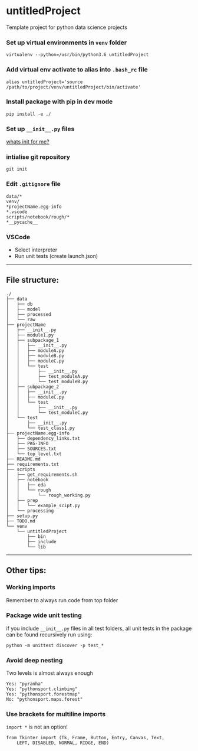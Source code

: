 # untitledProject
Template project for python data science projects

### Set up virtual environments in `venv` folder
```
virtualenv --python=/usr/bin/python3.6 untitledProject
```

### Add virtual env activate to alias into `.bash_rc` file
```
alias untitledProject='source /path/to/project/venv/untitledProject/bin/activate'
```

### Install package with pip in dev mode
```
pip install -e ./
```

### Set up `__init__.py` files
[whats init for me?](https://towardsdatascience.com/whats-init-for-me-d70a312da583)


### intialise git repository
```
git init
```

### Edit `.gitignore` file
```
data/*
venv/
*projectName.egg-info
*.vscode
scripts/notebook/rough/*
*__pycache__
```

### VSCode
- Select interpreter
- Run unit tests (create launch.json)

---
## File structure:
```
./
├── data
│   ├── db
│   ├── model
│   ├── processed
│   └── raw
├── projectName
│   ├── __init__.py
│   ├── module1.py
│   ├── subpackage_1
│   │   ├── __init__.py
│   │   ├── moduleA.py
│   │   ├── moduleB.py
│   │   ├── moduleC.py
│   │   └── test
│   │       ├── __init__.py
│   │       ├── test_moduleA.py
│   │       └── test_moduleB.py
│   ├── subpackage_2
│   │   ├── __init__.py
│   │   ├── moduleC.py
│   │   └── test
│   │       ├── __init__.py
│   │       └── test_moduleC.py
│   └── test
│       ├── __init__.py
│       └── test_class1.py
├── projectName.egg-info
│   ├── dependency_links.txt
│   ├── PKG-INFO
│   ├── SOURCES.txt
│   └── top_level.txt
├── README.md
├── requirements.txt
├── scripts
│   ├── get_requirements.sh
│   ├── notebook
│   │   ├── eda
│   │   └── rough
│   │       └── rough_working.py
│   ├── prep
│   │   └── example_scipt.py
│   └── processing
├── setup.py
├── TODO.md
└── venv
    └── untitledProject
        ├── bin
        ├── include
        └── lib
```
---

## Other tips:

### Working imports
Remember to always run code from top folder

### Package wide unit testing
if you include `__init__.py` files in all test folders, all unit tests in the package can be found recursively run using:
```
python -m unittest discover -p test_*
```


### Avoid deep nesting
Two levels is almost always enough
```
Yes: "pyranha"
Yes: "pythonsport.climbing"
Yes: "pythonsport.forestmap"
No: "pythonsport.maps.forest"
```

### Use brackets for multiline imports
`import *` is not an option!
```
from Tkinter import (Tk, Frame, Button, Entry, Canvas, Text,
    LEFT, DISABLED, NORMAL, RIDGE, END)

```

